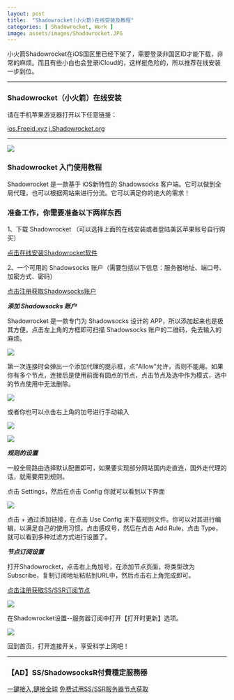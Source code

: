 ```yaml
---
layout: post
title:  "Shadowrocket(小火箭)在线安装及教程"
categories: [ Shadowrocket, Work ]
image: assets/images/Shadowrocket.JPG
---
```


小火箭Shadowrocket在iOS国区里已经下架了，需要登录非国区ID才能下载，非常的麻烦。而且有些小白也会登录iCloud的，这样挺危险的，所以推荐在线安装一步到位。

<hr>

### Shadowrocket（小火箭）在线安装

请在手机苹果游览器打开以下任意链接：

<a class="btn btn-danger" href="https://ios.freeid.xyz/">ios.Freeid.xyz</a>   <a class="btn btn-danger" href="https://i.shadowrocket.org/">i.Shadowrocket.org</a>

<hr>

[![](https://raw.githubusercontent.com/Gitgle/Gitgle.GitHub.io/master/assets/images/xhj.jpg)](https://i.shadowrocket.org/)

### Shadowrocket 入门使用教程

Shadowrocket 是一款基于 iOS新特性的 Shadowsocks 客户端。它可以做到全局代理，也可以根据网站来进行分流。它可以满足你的绝大的需求！

### 准备工作，你需要准备以下两样东西

1、下载 Shadowrocket （可以选择上面的在线安装或者登陆美区苹果账号自行购买）

<a class="btn btn-danger" href="https://ios.freeid.xyz/">点击在线安装Shadowrocket软件</a>

2、一个可用的 Shadowsocks 账户（需要包括以下信息：服务器地址、端口号、加密方式、密码）

<a class="btn btn-danger" href="https://s-s-r.github.io/">点击注册获取Shadowsocks账户</a>

***添加 Shadowsocks 账户***

Shadowrocket 是一款专门为 Shadowsocks 设计的 APP，所以添加起来也是极其方便。点击左上角的方框即可扫描 Shadowsocks 账户的二维码，免去输入的麻烦。

![](https://raw.githubusercontent.com/Gitgle/Gitgle.GitHub.io/master/assets/images/s1.png)

第一次连接时会弹出一个添加代理的提示框，点“Allow”允许，否则不能用。如果你有多个节点，连接后是使用前面有圆点的节点，点击节点及选中作为模式，选中的节点使用中无法删除。

![](https://raw.githubusercontent.com/Gitgle/Gitgle.GitHub.io/master/assets/images/s02.png)

或者你也可以点击右上角的加号进行手动输入

![](https://raw.githubusercontent.com/Gitgle/Gitgle.GitHub.io/master/assets/images/s2.png)

![](https://raw.githubusercontent.com/Gitgle/Gitgle.GitHub.io/master/assets/images/s3.png)

***规则的设置***

一般全局路由选择默认配置即可，如果要实现部分网站国内走直连，国外走代理的话，就需要用到规则。

点击 Settings，然后在点击 Config 你就可以看到以下界面

![](https://raw.githubusercontent.com/Gitgle/Gitgle.GitHub.io/master/assets/images/s4.png)

点击 + 通过添加链接，在点击 Use Config 来下载规则文件。你可以对其进行编辑，以满足自己的使用习惯。点击感叹号，然后在点击 Add Rule，点击 Type，就可以看到多种过滤方式进行设置了。

***节点订阅设置***

打开Shadowrocket，点击右上角加号，在添加节点页面，将类型改为Subscribe，复制订阅地址粘贴到URL中，然后点击右上角完成即可。

<a class="btn btn-danger" href="https://s-s-r.github.io/">点击注册获取SS/SSR订阅节点</a>

![](https://raw.githubusercontent.com/Gitgle/Gitgle.GitHub.io/master/assets/images/s5.JPG)

在Shadowrocket设置--服务器订阅中打开【打开时更新】选项。

![](https://raw.githubusercontent.com/Gitgle/Gitgle.GitHub.io/master/assets/images/s6.png)

回到首页，打开连接开关，享受科学上网吧！

<hr>

### 【AD】SS/ShadowsocksR付費穩定服務器

<a class="btn btn-danger" href="https://s-s-r.github.io/">一鍵接入,鏈接全球</a>   <a class="btn btn-danger" href="http://t.cn/ESZVCWD">免费试用SS/SSR服务器节点获取</a>
